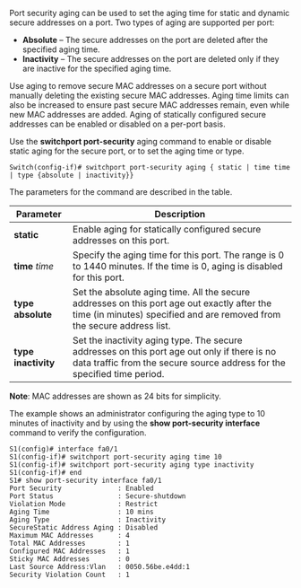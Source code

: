 Port security aging can be used to set the aging time for static and dynamic secure addresses on a port. Two types of aging are supported per port:

- **Absolute** – The secure addresses on the port are deleted after the specified aging time.
- **Inactivity** – The secure addresses on the port are deleted only if they are inactive for the specified aging time.

Use aging to remove secure MAC addresses on a secure port without manually deleting the existing secure MAC addresses. Aging time limits can also be increased to ensure past secure MAC addresses remain, even while new MAC addresses are added. Aging of statically configured secure addresses can be enabled or disabled on a per-port basis.

Use the **switchport port-security** aging command to enable or disable static aging for the secure port, or to set the aging time or type.

```
Switch(config-if)# switchport port-security aging { static | time time | type {absolute | inactivity}}
```

The parameters for the command are described in the table.

|**Parameter**|**Description**|
|---|---|
|**static**|Enable aging for statically configured secure addresses on this port.|
|**time** _time_|Specify the aging time for this port. The range is 0 to 1440 minutes. If the time is 0, aging is disabled for this port.|
|**type absolute**|Set the absolute aging time. All the secure addresses on this port age out exactly after the time (in minutes) specified and are removed from the secure address list.|
|**type inactivity**|Set the inactivity aging type. The secure addresses on this port age out only if there is no data traffic from the secure source address for the specified time period.|

**Note**: MAC addresses are shown as 24 bits for simplicity.

The example shows an administrator configuring the aging type to 10 minutes of inactivity and by using the **show port-security interface** command to verify the configuration.

```
S1(config)# interface fa0/1
S1(config-if)# switchport port-security aging time 10 
S1(config-if)# switchport port-security aging type inactivity 
S1(config-if)# end
S1# show port-security interface fa0/1
Port Security              : Enabled
Port Status                : Secure-shutdown
Violation Mode             : Restrict
Aging Time                 : 10 mins
Aging Type                 : Inactivity
SecureStatic Address Aging : Disabled
Maximum MAC Addresses      : 4
Total MAC Addresses        : 1
Configured MAC Addresses   : 1
Sticky MAC Addresses       : 0
Last Source Address:Vlan   : 0050.56be.e4dd:1
Security Violation Count   : 1
```